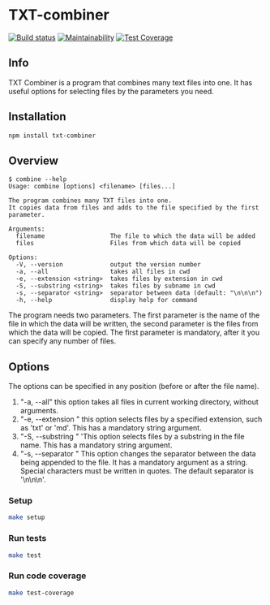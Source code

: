 # TXT-combiner

[![Build status](https://github.com/BOMBYASCHER/TXT-combiner/actions/workflows/main.yml/badge.svg)](https://github.com/BOMBYASCHER/TXT-combiner/actions/workflows/main.yml)
[![Maintainability](https://api.codeclimate.com/v1/badges/bb1a90fc5cca0ad93c38/maintainability)](https://codeclimate.com/github/BOMBYASCHER/TXT-combiner/maintainability)
[![Test Coverage](https://api.codeclimate.com/v1/badges/bb1a90fc5cca0ad93c38/test_coverage)](https://codeclimate.com/github/BOMBYASCHER/TXT-combiner/test_coverage)

## Info

TXT Combiner is a program that combines many text files into one. It has useful options for selecting files by the parameters you need.

## Installation

```sh
npm install txt-combiner
```
## Overview

```console
$ combine --help
Usage: combine [options] <filename> [files...]

The program combines many TXT files into one.
It copies data from files and adds to the file specified by the first parameter.

Arguments:
  filename                  The file to which the data will be added
  files                     Files from which data will be copied

Options:
  -V, --version             output the version number
  -a, --all                 takes all files in cwd
  -e, --extension <string>  takes files by extension in cwd
  -S, --substring <string>  takes files by subname in cwd
  -s, --separator <string>  separator between data (default: "\n\n\n")
  -h, --help                display help for command
```

The program needs two parameters. The first parameter is the name of the file in which the data will be written, the second parameter is the files from which the data will be copied. The first parameter is mandatory, after it you can specify any number of files.

## Options

The options can be specified in any position (before or after the file name).

1. "-a, --all" this option takes all files in current working directory, without arguments.
2. "-e, --extension <string>" this option selects files by a specified extension, such as 'txt' or 'md'. This has a mandatory string argument. 
3. "-S, --substring <string>" 'This option selects files by a substring in the file name. This has a mandatory string argument.
4. "-s, --separator <string>" This option changes the separator between the data being appended to the file. It has a mandatory argument as a string. Special characters must be written in quotes. The default separator is '\n\n\n'.

### Setup
```bash
make setup
```

### Run tests
```bash
make test
```

### Run code coverage
```bash
make test-coverage
```
